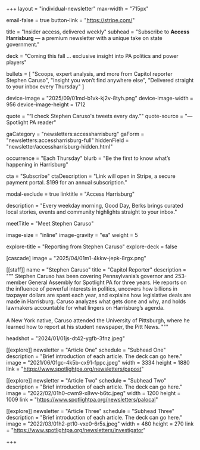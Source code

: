 +++
layout = "individual-newsletter"
max-width = "715px"

email-false = true
button-link = "https://stripe.com/"

title = "Insider access, delivered weekly"
subhead = "Subscribe to **Access Harrisburg** — a premium newsletter with a unique take on state government."

deck = "Coming this fall … exclusive insight into PA politics and power players"

bullets = [
  "Scoops, expert analysis, and more from Capitol reporter Stephen Caruso",
  "Insight you won’t find anywhere else",
  "Delivered straight to your inbox every Thursday"
]

device-image = "2025/09/01md-b1vk-kj2v-8tyh.png"
device-image-width = 956
device-image-height = 1712

quote = "“I check Stephen Caruso's tweets every day.”"
quote-source = "— Spotlight PA reader"

gaCategory = "newsletters:accessharrisburg"
gaForm = "newsletters:accessharrisburg-full"
hiddenField = "newsletter/accessharrisburg-hidden.html"

occurrence = "Each Thursday"
blurb = "Be the first to know what’s happening in Harrisburg"

cta = "Subscribe"
ctaDescription = "Link will open in Stripe, a secure payment portal. $199 for an annual subscription."

modal-exclude = true
linktitle = "Access Harrisburg"

description = "Every weekday morning, Good Day, Berks brings curated local stories, events and community highlights straight to your inbox."

meetTitle = "Meet Stephen Caruso"

image-size = "inline"
image-gravity = "ea"
weight = 5 

explore-title = "Reporting from Stephen Caruso"
explore-deck = false

[cascade]
image = "2025/04/01m1-4kkw-jepk-8rgx.png" 


[[staff]]
name = "Stephen Caruso"
title = "Capitol Reporter"
description = """
Stephen Caruso has been covering Pennsylvania’s governor and 253-member General Assembly for Spotlight PA for three years. He reports on the influence of powerful interests in politics, uncovers how billions in taxpayer dollars are spent each year, and explains how legislative deals are made in Harrisburg. Caruso analyzes what gets done and why, and holds lawmakers accountable for what lingers on Harrisburg’s agenda.<br><br>A New York native, Caruso attended the University of Pittsburgh, where he learned how to report at his student newspaper, the Pitt News.
"""

headshot = "2024/01/01js-dt42-ygfb-3fnz.jpeg"

[[explore]]
newsletter = "Article One"
schedule = "Subhead One"
description = "Brief introduction of each article. The deck can go here."
image = "2021/06/01gc-4k5b-cx91-fppc.jpeg"
width = 3334
height = 1880
link = "https://www.spotlightpa.org/newsletters/papost"

[[explore]]
newsletter = "Article Two"
schedule = "Subhead Two"
description = "Brief introduction of each article. The deck can go here."
image = "2022/02/01h0-cwm9-x8wv-b6tc.jpeg"
width = 1200
height = 1009
link = "https://www.spotlightpa.org/newsletters/palocal"

[[explore]]
newsletter = "Article Three"
schedule = "Subhead Three"
description = "Brief introduction of each article. The deck can go here."
image = "2022/03/01h2-pt10-vxe0-6r5s.jpeg"
width = 480
height = 270
link = "https://www.spotlightpa.org/newsletters/investigator"

+++

